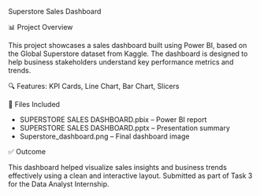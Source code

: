 Superstore Sales Dashboard

📊 Project Overview

This project showcases a sales dashboard built using Power BI, based on the Global Superstore dataset from Kaggle.
The dashboard is designed to help business stakeholders understand key performance metrics and trends.

🔍 Features: KPI Cards, Line Chart, Bar Chart, Slicers  

📁 Files Included

- SUPERSTORE SALES DASHBOARD.pbix – Power BI report  
- SUPERSTORE SALES DASHBOARD.pptx – Presentation summary  
- Superstore_dashboard.png – Final dashboard image

✅ Outcome

This dashboard helped visualize sales insights and business trends effectively using a clean and interactive layout.
Submitted as part of Task 3 for the Data Analyst Internship.
